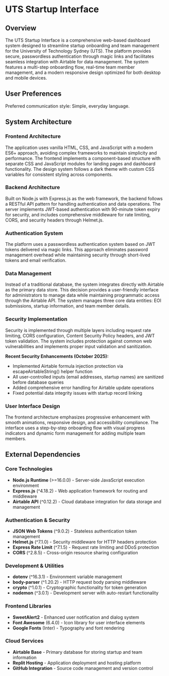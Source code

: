 # UTS Startup Interface

## Overview

The UTS Startup Interface is a comprehensive web-based dashboard system designed to streamline startup onboarding and team management for the University of Technology Sydney (UTS). The platform provides secure, passwordless authentication through magic links and facilitates seamless integration with Airtable for data management. The system features a multi-step onboarding flow, real-time team member management, and a modern responsive design optimized for both desktop and mobile devices.

## User Preferences

Preferred communication style: Simple, everyday language.

## System Architecture

### Frontend Architecture
The application uses vanilla HTML, CSS, and JavaScript with a modern ES6+ approach, avoiding complex frameworks to maintain simplicity and performance. The frontend implements a component-based structure with separate CSS and JavaScript modules for landing pages and dashboard functionality. The design system follows a dark theme with custom CSS variables for consistent styling across components.

### Backend Architecture
Built on Node.js with Express.js as the web framework, the backend follows a RESTful API pattern for handling authentication and data operations. The server implements JWT-based authentication with 90-minute token expiry for security, and includes comprehensive middleware for rate limiting, CORS, and security headers through Helmet.js.

### Authentication System
The platform uses a passwordless authentication system based on JWT tokens delivered via magic links. This approach eliminates password management overhead while maintaining security through short-lived tokens and email verification.

### Data Management
Instead of a traditional database, the system integrates directly with Airtable as the primary data store. This decision provides a user-friendly interface for administrators to manage data while maintaining programmatic access through the Airtable API. The system manages three core data entities: EOI submissions, startup information, and team member details.

### Security Implementation
Security is implemented through multiple layers including request rate limiting, CORS configuration, Content Security Policy headers, and JWT token validation. The system includes protection against common web vulnerabilities and implements proper input validation and sanitization.

**Recent Security Enhancements (October 2025):**
- Implemented Airtable formula injection protection via escapeAirtableString() helper function
- All user-controlled inputs (email addresses, startup names) are sanitized before database queries
- Added comprehensive error handling for Airtable update operations
- Fixed potential data integrity issues with startup record linking

### User Interface Design
The frontend architecture emphasizes progressive enhancement with smooth animations, responsive design, and accessibility compliance. The interface uses a step-by-step onboarding flow with visual progress indicators and dynamic form management for adding multiple team members.

## External Dependencies

### Core Technologies
- **Node.js Runtime** (>=16.0.0) - Server-side JavaScript execution environment
- **Express.js** (^4.18.2) - Web application framework for routing and middleware
- **Airtable API** (^0.12.2) - Cloud database integration for data storage and management

### Authentication & Security
- **JSON Web Tokens** (^9.0.2) - Stateless authentication token management
- **Helmet.js** (^7.1.0) - Security middleware for HTTP headers protection
- **Express Rate Limit** (^7.1.5) - Request rate limiting and DDoS protection
- **CORS** (^2.8.5) - Cross-origin resource sharing configuration

### Development & Utilities
- **dotenv** (^16.3.1) - Environment variable management
- **body-parser** (^1.20.2) - HTTP request body parsing middleware
- **crypto** (^1.0.1) - Cryptographic functionality for token generation
- **nodemon** (^3.0.1) - Development server with auto-restart functionality

### Frontend Libraries
- **SweetAlert2** - Enhanced user notification and dialog system
- **Font Awesome** (6.4.0) - Icon library for user interface elements
- **Google Fonts** (Inter) - Typography and font rendering

### Cloud Services
- **Airtable Base** - Primary database for storing startup and team information
- **Replit Hosting** - Application deployment and hosting platform
- **GitHub Integration** - Source code management and version control